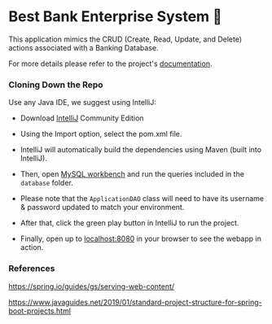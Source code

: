 # Best Bank Enterprise System :money_with_wings:

This application mimics the CRUD (Create, Read, Update, and Delete) actions associated with a Banking Database.

For more details please refer to the project's [documentation](https://docs.google.com/document/d/1u4qJDYjY3VJPEMfIhZeqkGK1dCBrHWjwb-2bhQ5nMb8/edit?usp=sharing).



### Cloning Down the Repo
Use any Java IDE, we suggest using IntelliJ:

  - Download [IntelliJ](https://www.jetbrains.com/idea/) Community Edition

  - Using the Import option, select the pom.xml file.

  - IntelliJ will automatically build the dependencies using Maven (built into IntelliJ).

  - Then, open [MySQL workbench](https://www.mysql.com/products/workbench/) and run the queries included in the `database` folder.
  
  - Please note that the `ApplicationDAO` class will need to have its username & password updated to match your environment.

  - After that, click the green play button in IntelliJ to run the project.

  - Finally, open up to [localhost:8080](http://localhost:8080/) in your browser to see the webapp in action.



### References

https://spring.io/guides/gs/serving-web-content/

https://www.javaguides.net/2019/01/standard-project-structure-for-spring-boot-projects.html
